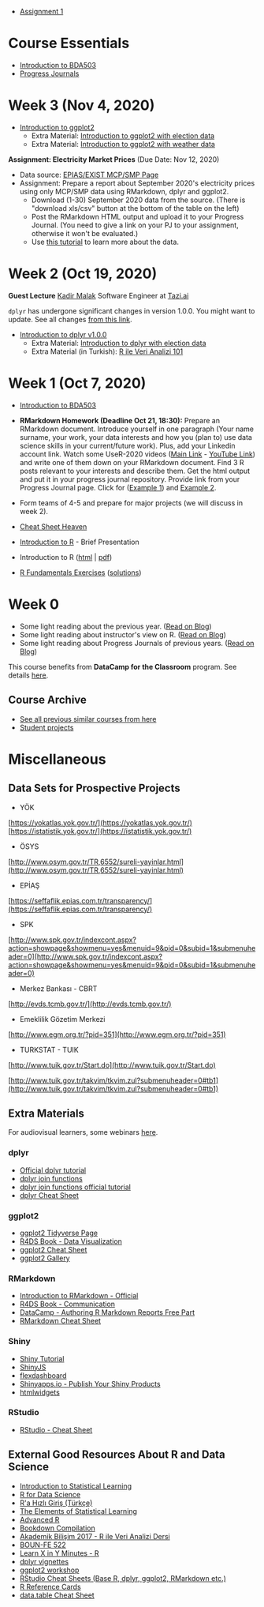 
+ [Assignment 1](deletetest.html)

# Course Essentials

+ [Introduction to BDA503](files/introduction/)
+ [Progress Journals](pj_list)
<!-- + [Deadlines](deadlines) -->

<!-- 
**Group Projects**

+ [Group project guidelines](files/project_guidelines.html).
+ [Bonus: Group Work - R Tutorials](files/group_tutorials).


# Week 6 (Sep 8 & 11, 2020)

Presentations!

**Guest Lecture** [Serhat Keçici](https://www.linkedin.com/in/serhat-ke%C3%A7ici-20240335/) Cognitive and Analytics Practice Leader at [IBM](https://www.ibm.com/tr-tr)
**Guest Lecture** [Kutay Güneştepe](https://www.linkedin.com/in/kutay-g%C3%BCne%C5%9Ftepe-58896559/) Senior Expert at ITU ARI Technopolis and ITU Magnet Manager [ITU Magnet - ITU ARI Technopolis](http://itumagnet.com/)


# Week 5 (Sep 1 & 3, 2020)

**Guest Lecture** [Merve Yılmaz](https://www.linkedin.com/in/mervyilmaz/) Account Manager at [Amazon (Web Services)](https://aws.amazon.com/)

+ Machine Learning Part I ([html](https://mef-bda503.github.io/archive/fall17/files/intro_to_ml.html) \| [pdf](https://mef-bda503.github.io/archive/fall17/files/intro_to_ml.pdf))
+ Machine Learning Part II ([html](https://mef-bda503.github.io/archive/fall17/files/intro_to_ml_2.html) \| [pdf](https://mef-bda503.github.io/archive/fall17/files/intro_to_ml_2.pdf))

**In Class Exercise**: Check the [NYC Airbnb Data Kaggle Page](https://www.kaggle.com/dgomonov/new-york-city-airbnb-open-data) for notebooks applying machine learning algorithms to the data. Pick one notebook, give the link, and explain the process steps on your Progress Journals (you do not need to write code).

**Assignment 3 (individual)** (Due Date: September 10, 2020 23:59) These are 3 individual data sets / assignments. You may do all of them, but choose one to report. Add the assignment to your individual Progress Journals. If you add more than one assignment to your PJ, state the one you want to be graded. (p.s. Those data sets are popular on internet. If you find an inspiration, please state it in a references section with links.)
  + Assginment 3.1: Esoph and Youth Survey ([html](https://mef-bda503.github.io/archive/fall17/files/assignment_youth_survey.html) \| [pdf](https://mef-bda503.github.io/archive/fall17/files/assignment_youth_survey.pdf))
  + Assginment 3.2: Spam Data ([html](https://mef-bda503.github.io/archive/fall17/files/assignment_spam_data.html) \| [pdf](https://mef-bda503.github.io/archive/fall17/files/assignment_spam_data.pdf))
  + Assginment 3.3: Diamonds Data ([html](https://mef-bda503.github.io/archive/fall17/files/assignment_diamonds_data.html) \| [pdf](https://mef-bda503.github.io/archive/fall17/files/assignment_diamonds_data.pdf))

## Resources

+ **[Introduction to Statistical Learning](files/ISLR Seventh Printing.pdf)**
+ **[Elements of Statistical Learning](https://web.stanford.edu/~hastie/ElemStatLearn/)**

# Week 4 (Aug 25 & 27, 2020)

+ [rvest Mini Tutorial](files/rvest_mini_tutorial.html)
  + In Class Exercise: Try the exercises at the end of the rvest mini tutorial.

+ [Joins tutorial](https://stat545.com/join-cheatsheet.html)
  + [Mini live lecture](files/joins_tutorial_live_lecture.html)
+ [Mini tutorial on pivot longer/wider](files/short_tutorial_on_pivot_wider_longer.html)
+ Exercise data: ATP World Tour 2017 Tennis data ([RData](https://mef-bda503.github.io/files/atp_tennis_data_2017.RData)) ([Source](https://github.com/serve-and-volley/atp-world-tour-tennis-data/)) ([Example analysis](https://pjournal.github.io/mef03-karaahmetlid/ATP2017.html))
  + In-class exercise ([see the desired outputs on dummy data](files/tennis_exercise_output.png))
    1. Create a matrix (or data frame) of "top 20" (top winners by quantity) players with the number matches among themselves as the value. Plot a heatmap of this matrix.
    2. Create a matrix (or data frame) of top 20 players with win percentages (rows are winners).
    3. Do the same for top 5 countries.
+ In-class exercise: [Top 3 Industrial Engineering programs rds data](files/top_3_IE.rds). (Source: [BOUN](https://yokatlas.yok.gov.tr/lisans.php?y=102210295), [ITU](https://yokatlas.yok.gov.tr/lisans.php?y=105510662), [METU](https://yokatlas.yok.gov.tr/lisans.php?y=108410363))
    + This data set is taken from YÖK Atlas, containing partial information about preferences of students placed in respective programs in university entrance examination of 2019. Data set is a list consisting of 3 IE programs (BOUN-IE, ITU-IE and METU-IE). There are two data sets under each program: `prog_prefs` and `city_prefs`.
    + `prog_prefs` ([example data](https://yokatlas.yok.gov.tr/lisans-panel.php?y=105510662&p=1340b&pr=1)) contains the names and preference frequency of programs preferred by those placed in that IE program. For instance, there are 5 preferences for Dentistry (Diş Hekimliği) by the students placed in ITU-IE (a little context: Each student has a preference list and they can prefer up to 24 programs, so there are more preference quantities than students placed in that program).
    + `city_prefs` ([example data](https://yokatlas.yok.gov.tr/lisans-panel.php?y=105510662&p=1330&pr=1)) is similar but for cities.
    + Analyze those programs for similarities and differences
      1. Find the top 3 program preferences other than IE which all three programs have in common. (e.g. "Candidates of all 3 universities chose Mechanical Engineering as their second most popular choice.")
      2. Find the program preferences which are exclusive to a single university but not common in other universities (e.g. "Candidates of BOUN significantly preferred Economics but same pattern cannot be seen in ITU and METU")
      3. Do some analyses and visualizations of your own.

# Week 3 (Aug 18 & 20, 2020)

**Guest Lecture** [İlker Kurtuluş](https://www.linkedin.com/in/ilker-kurtulus/) Senior Data Scientist at [Tarfin](https://tarfin.com/)

+ This week we will learn about `shiny` to create interactive dashboards on web browsers ([official tutorial](https://shiny.rstudio.com/tutorial/)). Also see the [Shiny Cheatsheet](https://shiny.rstudio.com/images/shiny-cheatsheet.pdf) from RStudio. (Bonus: Check <https://shinyapps.io> to deploy your shiny apps)
  + [Extra tutorial on R Shiny (Turkish)](https://acikenerji.github.io/R-shiny/)
  + [Mastering Shiny](https://mastering-shiny.org/)
  + [How to deploy to shinyapps.io](https://shiny.rstudio.com/articles/shinyapps.html)
+ Shiny in-class exercise [starter code](https://gist.github.com/berkorbay/5793188b7ebfe013ce64703179f9aa01).
+ Example run code from a Shiny application `shiny::runGitHub("BOUN-IE48A/boun-ie48a.github.io",subdir="files/shinyExample/")`

+ [Making an R Package: A tutorial](files/making_an_r_package.html)
  + Extra reference: [R Package Primer](https://kbroman.org/pkg_primer/) by Karl Broman

**Group Assignment: New York City Airbnb Open Data - Kaggle** (Due Date: August 30, 2020 23:59)

"Kaggle is an online community of data scientists and machine learning practitioners." - [Wikipedia](https://en.wikipedia.org/wiki/Kaggle). Your assignment is to analyze a data set from Kaggle.

1. Download New York City Airbnb Open Data csv file from [Kaggle](https://www.kaggle.com/dgomonov/new-york-city-airbnb-open-data) convert it to and rds file.
2. Prepare an analysis with dplyr + ggplot2 + rmarkdown and upload html (+pdf if you like) output to your Group Progress Journals.
3. Prepare a Shiny app and upload to your Group Progress Journals which we can directly call with a single command of `shiny::runGitHub` (important!).

+ Feel free to explore kernels for inspiration. If you include direct code copy pastes, kindly provide references with name and link. Have some original code (at least 50%) as well.
+ You are welcome to upload your Rmd kernel to Kaggle. If you do, please add it to your GPJ with a text and link.
 -->

# Week 3 (Nov 4, 2020)

+ [Introduction to ggplot2](https://pjournal.github.io/files/ggplot2_renewable.html)
  + Extra Material: [Introduction to ggplot2 with election data](https://mef-bda503.github.io/files/ggplot2_elections.html)
  + Extra Material: [Introduction to ggplot2 with weather data](https://mef-bda503.github.io/archive/fall18/files/ggplot2_lecture.html)

**Assignment: Electricity Market Prices** (Due Date: Nov 12, 2020)

+ Data source: [EPIAS/EXIST MCP/SMP Page](https://rapor.epias.com.tr/rapor/xhtml/ptfSmfListeleme.xhtml)
+ Assignment: Prepare a report about September 2020's electricity prices using only MCP/SMP data using RMarkdown, dplyr and ggplot2.
  + Download (1-30) September 2020 data from the source. (There is "download xls/csv" button at the bottom of the table on the left)
  + Post the RMarkdown HTML output and upload it to your Progress Journal. (You need to give a link on your PJ to your assignment, otherwise it won't be evaluated.)
  + Use [this tutorial](https://pjournal.github.io/files/electricity_markets_mini_tutorial) to learn more about the data.

# Week 2 (Oct 19, 2020)

**Guest Lecture** [Kadir Malak](https://www.linkedin.com/in/kadir-malak/) Software Engineer at [Tazi.ai](https://tazi.ai/)

`dplyr` has undergone significant changes in version 1.0.0. You might want to update. See all changes [from this link](https://www.tidyverse.org/tags/dplyr-1-0-0/).

+ [Introduction to dplyr v1.0.0](https://pjournal.github.io/files/dplyr_renewable.html)
  + Extra Material: [Introduction to dplyr with election data](https://mef-bda503.github.io/files/dplyr_elections.html)
  + Extra Material (in Turkish): [R ile Veri Analizi 101](https://acikenerji.github.io/verianalizi101/)


# Week 1 (Oct 7, 2020)

+ [Introduction to BDA503](files/introduction/)
+ **RMarkdown Homework (Deadline Oct 21, 18:30):** Prepare an RMarkdown document. Introduce yourself in one paragraph (Your name surname, your work, your data interests and how you (plan to) use data science skills in your current/future work). Plus, add your Linkedin account link. Watch some UseR-2020 videos ([Main Link](https://user2020.r-project.org/) - [YouTube Link](https://www.youtube.com/channel/UC_R5smHVXRYGhZYDJsnXTwg)) and write one of them down on your RMarkdown document. Find 3 R posts relevant to your interests and describe them. Get the html output and put it in your progress journal repository. Provide link from your Progress Journal page. Click for  ([Example 1](https://pjournal.github.io/mef03-OzgeBegde/RMarkdown_Homework.html)) and [Example 2](https://pjournal.github.io/boun01-canaytore/assignment1_rmarkdown).
+ Form teams of 4-5 and prepare for major projects (we will discuss in week 2).

+ [Cheat Sheet Heaven](https://www.rstudio.com/resources/cheatsheets/)
+ [Introduction to R](https://pjournal.github.io/files/r_intro/) - Brief Presentation 
+ Introduction to R ([html](https://pjournal.github.io/files/01_R_Basics.html) \| [pdf](https://pjournal.github.io/files/01_R_Basics.pdf))
+ [R Fundamentals Exercises](https://pjournal.github.io/files/R_fundamentals_exercises.html) ([solutions](https://pjournal.github.io/files/R_fundamentals_exercises_solutions.html))

# Week 0

+ Some light reading about the previous year. ([Read on Blog](https://medium.com/@berk.orbay/how-to-teach-an-awesome-data-analysis-course-922f5e5651c0))
+ Some light reading about instructor's view on R. ([Read on Blog](https://medium.com/yes-r-can/why-r-stats-is-the-best-2c09d77de25b))
+ Some light reading about Progress Journals of previous years. ([Read on Blog](https://medium.com/berk-orbay/student-data-analysis-projects-with-r-729a8529d5a8))

This course benefits from **DataCamp for the Classroom** program. See details [here](https://www.datacamp.com/groups/education).

## Course Archive

+ [See all previous similar courses from here](https://berkorbay.github.io/courses/)
+ [Student projects](https://medium.com/berk-orbay/student-data-analysis-projects-with-r-729a8529d5a8)

# Miscellaneous

## Data Sets for Prospective Projects

+ YÖK

[https://yokatlas.yok.gov.tr/](https://yokatlas.yok.gov.tr/)
[https://istatistik.yok.gov.tr/](https://istatistik.yok.gov.tr/)

+ ÖSYS

[http://www.osym.gov.tr/TR,6552/sureli-yayinlar.html](http://www.osym.gov.tr/TR,6552/sureli-yayinlar.html)

+ EPİAŞ

[https://seffaflik.epias.com.tr/transparency/](https://seffaflik.epias.com.tr/transparency/)

+ SPK

[http://www.spk.gov.tr/indexcont.aspx?action=showpage&showmenu=yes&menuid=9&pid=0&subid=1&submenuheader=0](http://www.spk.gov.tr/indexcont.aspx?action=showpage&showmenu=yes&menuid=9&pid=0&subid=1&submenuheader=0)

+ Merkez Bankası - CBRT

[http://evds.tcmb.gov.tr/](http://evds.tcmb.gov.tr/)

+ Emeklilik Gözetim Merkezi

[http://www.egm.org.tr/?pid=351](http://www.egm.org.tr/?pid=351)

+ TURKSTAT - TUIK

[http://www.tuik.gov.tr/Start.do](http://www.tuik.gov.tr/Start.do)

[http://www.tuik.gov.tr/takvim/tkvim.zul?submenuheader=0#tb1](http://www.tuik.gov.tr/takvim/tkvim.zul?submenuheader=0#tb1)


## Extra Materials

For audiovisual learners, some webinars [here](https://www.rstudio.com/resources/webinars/).

### dplyr

+ [Official dplyr tutorial](https://cran.r-project.org/web/packages/dplyr/vignettes/dplyr.html)
+ [dplyr join functions](http://stat545.com/bit001_dplyr-cheatsheet.html)
+ [dplyr join functions official tutorial](https://cran.r-project.org/web/packages/dplyr/vignettes/two-table.html)
+ [dplyr Cheat Sheet](https://github.com/rstudio/cheatsheets/raw/master/data-transformation.pdf)

### ggplot2

+ [ggplot2 Tidyverse Page](http://ggplot2.tidyverse.org/)
+ [R4DS Book - Data Visualization](http://r4ds.had.co.nz/data-visualisation.html)
+ [ggplot2 Cheat Sheet](https://github.com/rstudio/cheatsheets/raw/master/data-visualization-2.1.pdf)
+ [ggplot2 Gallery](http://www.r-graph-gallery.com/portfolio/ggplot2-package/)

### RMarkdown

+ [Introduction to RMarkdown - Official](http://rmarkdown.rstudio.com/lesson-1.html)
+ [R4DS Book - Communication](http://r4ds.had.co.nz/communicate-intro.html)
+ [DataCamp - Authoring R Markdown Reports Free Part](https://www.datacamp.com/courses/reporting-with-r-markdown)
+ [RMarkdown Cheat Sheet](https://www.rstudio.com/wp-content/uploads/2015/03/rmarkdown-reference-guide.png)

### Shiny

+ [Shiny Tutorial](https://shiny.rstudio.com/tutorial/)
+ [ShinyJS](https://deanattali.com/shinyjs/)
+ [flexdashboard](http://rmarkdown.rstudio.com/flexdashboard/)
+ [Shinyapps.io - Publish Your Shiny Products](http://shinyapps.io/)
+ [htmlwidgets](http://www.htmlwidgets.org/)

### RStudio

+ [RStudio - Cheat Sheet](https://github.com/rstudio/cheatsheets/raw/master/rstudio-ide.pdf)

## External Good Resources About R and Data Science

+ [Introduction to Statistical Learning](http://www-bcf.usc.edu/~gareth/ISL/book.html)
+ [R for Data Science](http://r4ds.had.co.nz/)
+ [R'a Hızlı Giriş (Türkçe)](https://r338.github.io/ab-2017/dokumanlar/RHizliGiris.pdf)
+ [The Elements of Statistical Learning](https://web.stanford.edu/~hastie/ElemStatLearn/)
+ [Advanced R](http://adv-r.had.co.nz/)
+ [Bookdown Compilation](https://bookdown.org/)
+ [Akademik Bilişim 2017 - R ile Veri Analizi Dersi](https://r338.github.io/ab-2017/)
+ [BOUN-FE 522](https://github.com/berkorbay/fe522)
+ [Learn X in Y Minutes - R](https://learnxinyminutes.com/docs/r/)
+ [dplyr vignettes](https://cran.r-project.org/web/packages/dplyr/vignettes/dplyr.html)
+ [ggplot2 workshop](http://tutorials.iq.harvard.edu/R/Rgraphics/Rgraphics.html)
+ [RStudio Cheat Sheets (Base R, dplyr, ggplot2, RMarkdown etc.)](https://www.rstudio.com/resources/cheatsheets/)
+ [R Reference Cards](https://cran.r-project.org/doc/contrib/Short-refcard.pdf)
+ [data.table Cheat Sheet](https://s3.amazonaws.com/assets.datacamp.com/blog_assets/datatable_Cheat_Sheet_R.pdf)
